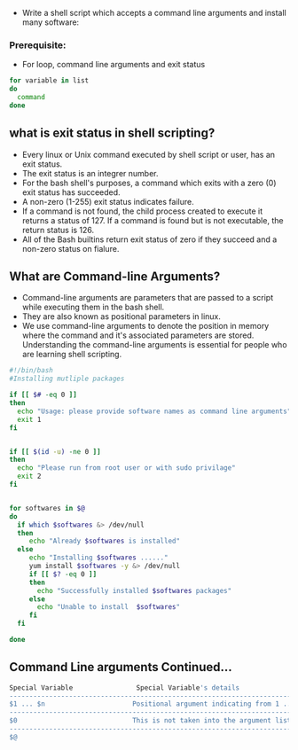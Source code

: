 - Write a shell script which accepts a command line arguments and install many software:
### Prerequisite:
- For loop, command line arguments and exit status

```bash
for variable in list
do 
  command
done
```
## what is exit status in shell scripting?
- Every linux or Unix command executed by shell script or user, has an exit status.
- The exit status is an integrer number.
- For the bash shell's purposes, a command which exits with a zero (0) exit status has succeeded.
- A non-zero (1-255) exit status indicates failure.
- If a command is not found, the child process created to execute it returns  a status of 127. If a command is found but is not executable, the return status is 126.
- All of the Bash builtins return exit status of zero if they succeed and a non-zero status on fialure.
## What are Command-line Arguments?
- Command-line arguments are parameters that are passed to a script while executing them in the bash shell.
- They are also known as positional parameters in linux.
- We use command-line arguments to denote the position in memory where the command and it's associated parameters are stored. Understanding the command-line arguments is essential for people who are learning shell scripting.
```bash
#!/bin/bash
#Installing mutliple packages

if [[ $# -eq 0 ]]
then
  echo "Usage: please provide software names as command line arguments"
  exit 1
fi


if [[ $(id -u) -ne 0 ]]
then
  echo "Please run from root user or with sudo privilage"
  exit 2
fi


for softwares in $@
do
  if which $softwares &> /dev/null
  then
     echo "Already $softwares is installed"
  else
     echo "Installing $softwares ......"
     yum install $softwares -y &> /dev/null
     if [[ $? -eq 0 ]]
     then
       echo "Successfully installed $softwares packages"
     else
       echo "Unable to install  $softwares"
     fi
  fi

done
```

## Command Line arguments Continued...
```bash 
Special Variable                Special Variable's details
-----------------------------------------------------------------------------------------------------------------------------------------------
$1 ... $n                      Positional argument indicating from 1 ..n. If the argument is like 10, 11 onwards, it has to be indicated as                                               ${10},${11}
----------------------------------------------------------------------------------------------------------------------------------------------------
$0                             This is not taken into the argument list as this indicates the "name" of the shell program. In the above example, $0 is                                  "displayPositionalArgument.sh"       
-----------------------------------------------------------------------------------------------------------------------------------------------------
$@
```
